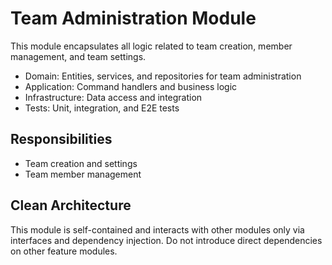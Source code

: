 # Team Administration Module

This module encapsulates all logic related to team creation, member management, and team settings.

- Domain: Entities, services, and repositories for team administration
- Application: Command handlers and business logic
- Infrastructure: Data access and integration
- Tests: Unit, integration, and E2E tests

## Responsibilities
- Team creation and settings
- Team member management

## Clean Architecture
This module is self-contained and interacts with other modules only via interfaces and dependency injection. Do not introduce direct dependencies on other feature modules. 